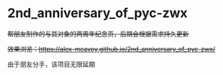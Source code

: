 # 2nd_anniversary_of_pyc-zwx

~~帮朋友制作的与其对象的两周年纪念页，后期会根据需求持久更新~~

~~效果浏览：https://alex-mcavoy.github.io/2nd_anniversary_of_pyc-zwx/~~

由于朋友分手，该项目无限延期
